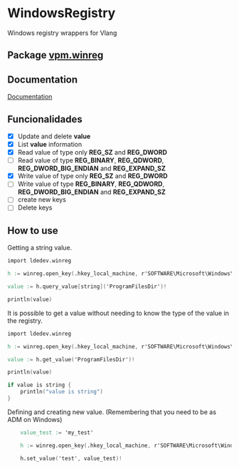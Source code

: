 
# WindowsRegistry

Windows registry wrappers for Vlang


## Package [vpm.winreg](https://vpm.vlang.io/packages/ldedev.winreg)


## Documentation

[Documentation](https://ldedev.github.io/WindowsRegistry)


## Funcionalidades

- [X] Update and delete **value**
- [X] List **value** information
- [X] Read value of type only **REG_SZ** and **REG_DWORD**
- [ ] Read value of type **REG_BINARY**, **REG_QDWORD**, **REG_DWORD_BIG_ENDIAN** and **REG_EXPAND_SZ** 
- [X] Write value of type only **REG_SZ** and **REG_DWORD**
- [ ] Write value of type **REG_BINARY**, **REG_QDWORD**, **REG_DWORD_BIG_ENDIAN** and **REG_EXPAND_SZ** 
- [ ] create new keys
- [ ] Delete keys

## How to use

Getting a string value.

```v
import ldedev.winreg

h := winreg.open_key(.hkey_local_machine, r'SOFTWARE\Microsoft\Windows\CurrentVersion', .key_read)!

value := h.query_value[string]('ProgramFilesDir')!

println(value)
```

It is possible to get a value without needing to know the type of the value in the registry.

```v
import ldedev.winreg

h := winreg.open_key(.hkey_local_machine, r'SOFTWARE\Microsoft\Windows\CurrentVersion', .key_read)!

value := h.get_value('ProgramFilesDir')!

println(value)

if value is string {
    println("value is string")
}
```


Defining and creating new value. (Remembering that you need to be as ADM on Windows)

```v
	value_test := 'my_test'

	h := winreg.open_key(.hkey_local_machine, r'SOFTWARE\Microsoft\Windows\CurrentVersion', .key_write)!

	h.set_value('test', value_test)!
```
